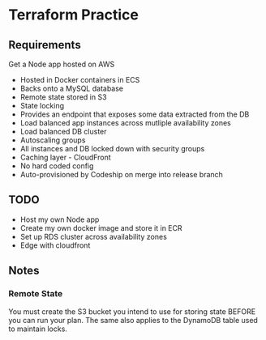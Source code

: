# Terraform Practice

## Requirements

Get a Node app hosted on AWS

* Hosted in Docker containers in ECS
* Backs onto a MySQL database
* Remote state stored in S3
* State locking
* Provides an endpoint that exposes some data extracted from the DB
* Load balanced app instances across mutliple availability zones
* Load balanced DB cluster
* Autoscaling groups
* All instances and DB locked down with security groups
* Caching layer - CloudFront
* No hard coded config
* Auto-provisioned by Codeship on merge into release branch

## TODO

* Host my own Node app
* Create my own docker image and store it in ECR
* Set up RDS cluster across availability zones
* Edge with cloudfront

## Notes

### Remote State

You must create the S3 bucket you intend to use for storing state BEFORE you can run your plan.  The same also applies to the DynamoDB table used to maintain locks.
